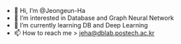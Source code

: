 - 👋 Hi, I’m @Jeongeun-Ha
- 👀 I’m interested in Database and Graph Neural Network
- 🌱 I’m currently learning DB and Deep Learning
- 📫 How to reach me > jeha@dblab.postech.ac.kr
